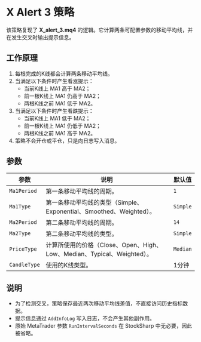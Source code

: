 # X Alert 3 策略

该策略复现了 **X_alert_3.mq4** 的逻辑。它计算两条可配置参数的移动平均线，并在发生交叉时输出提示信息。

## 工作原理

1. 每根完成的K线都会计算两条移动平均线。
2. 当满足以下条件时产生看涨提示：
   - 当前K线上 MA1 高于 MA2；
   - 前一根K线上 MA1 仍高于 MA2；
   - 两根K线之前 MA1 低于 MA2。
3. 当满足以下条件时产生看跌提示：
   - 当前K线上 MA1 低于 MA2；
   - 前一根K线上 MA1 仍低于 MA2；
   - 两根K线之前 MA1 高于 MA2。
4. 策略不会开仓或平仓，只是向日志写入消息。

## 参数

| 参数 | 说明 | 默认值 |
|------|------|--------|
| `Ma1Period` | 第一条移动平均线的周期。 | `1` |
| `Ma1Type` | 第一条移动平均线的类型（Simple、Exponential、Smoothed、Weighted）。 | `Simple` |
| `Ma2Period` | 第二条移动平均线的周期。 | `14` |
| `Ma2Type` | 第二条移动平均线的类型。 | `Simple` |
| `PriceType` | 计算所使用的价格（Close、Open、High、Low、Median、Typical、Weighted）。 | `Median` |
| `CandleType` | 使用的K线类型。 | 1分钟 |

## 说明

- 为了检测交叉，策略保存最近两次移动平均线差值，不直接访问历史指标数据。
- 提示信息通过 `AddInfoLog` 写入日志，不会产生其他副作用。
- 原始 MetaTrader 参数 `RunIntervalSeconds` 在 StockSharp 中无必要，因此被省略。

